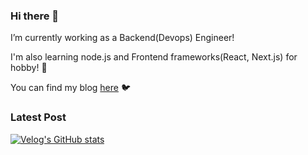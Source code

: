 ### Hi there 👋

I’m currently working as a Backend(Devops) Engineer!

I'm also learning node.js and Frontend frameworks(React, Next.js) for hobby! 🌱

You can find my blog [here](https://velog.io/@koo8624) 🐦

### Latest Post
[![Velog's GitHub stats](https://velog-readme-stats.vercel.app/api?name=koo8624)](https://github.com/eungyeole/velog-readme-stats)

<!--
**BlueWhaleKo/BlueWhaleKo** is a ✨ _special_ ✨ repository because its `README.md` (this file) appears on your GitHub profile.

Here are some ideas to get you started:

- 🔭 I’m currently working on ...
- 🌱 I’m currently learning ...
- 👯 I’m looking to collaborate on ...
- 🤔 I’m looking for help with ...
- 💬 Ask me about ...
- 📫 How to reach me: ...
- 😄 Pronouns: ...
- ⚡ Fun fact: ...
-->
